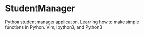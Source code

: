 # StudentManager
Python student manager application. Learning how to make simple functions in Python. Vim, Ipython3, and Python3 

